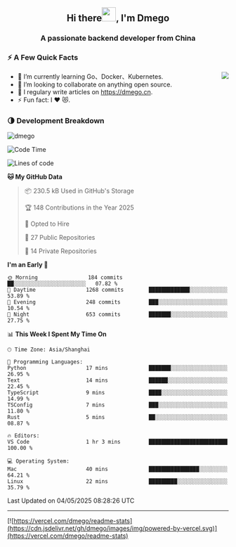<h2 align="center">Hi there<img src="https://cdn.jsdelivr.net/gh/dmego/images/img/Hi.gif" height="32" />, I'm Dmego </h2>
<h3 align="center">A passionate backend developer from China</h3>

### ⚡️ A Few Quick Facts

<img align="right" src="https://readme-stats-dmego.vercel.app/api?username=dmego&show_icons=true&icon_color=1573B3&hide_title=true&text_color=718096&bg_color=00000000&hide_border=true"/>

<ul>
    <li> 🌱 I’m currently learning Go、Docker、Kubernetes.</li>
    <li> 👯 I’m looking to collaborate on anything open source.</li>
    <li> 📝 I regulary write articles on <a href="https://dmego.cn">https://dmego.cn</a>.</li>
    <li> ⚡ Fun fact: I ❤️ 😻.</li>
</ul>

### 🌗 Development Breakdown

<img src="https://komarev.com/ghpvc/?username=dmego" alt="dmego" />

<!--START_SECTION:waka-->
![Code Time](http://img.shields.io/badge/Code%20Time-3%2C222%20hrs-blue)

![Lines of code](https://img.shields.io/badge/From%20Hello%20World%20I%27ve%20Written-680.5%20thousand%20lines%20of%20code-blue)

**🐱 My GitHub Data** 

> 📦 230.5 kB Used in GitHub's Storage 
 > 
> 🏆 148 Contributions in the Year 2025
 > 
> 💼 Opted to Hire
 > 
> 📜 27 Public Repositories 
 > 
> 🔑 14 Private Repositories 
 > 
**I'm an Early 🐤** 

```text
🌞 Morning                184 commits         ██░░░░░░░░░░░░░░░░░░░░░░░   07.82 % 
🌆 Daytime                1268 commits        █████████████░░░░░░░░░░░░   53.89 % 
🌃 Evening                248 commits         ███░░░░░░░░░░░░░░░░░░░░░░   10.54 % 
🌙 Night                  653 commits         ███████░░░░░░░░░░░░░░░░░░   27.75 % 
```


📊 **This Week I Spent My Time On** 

```text
🕑︎ Time Zone: Asia/Shanghai

💬 Programming Languages: 
Python                   17 mins             ███████░░░░░░░░░░░░░░░░░░   26.95 % 
Text                     14 mins             ██████░░░░░░░░░░░░░░░░░░░   22.45 % 
TypeScript               9 mins              ████░░░░░░░░░░░░░░░░░░░░░   14.99 % 
TSConfig                 7 mins              ███░░░░░░░░░░░░░░░░░░░░░░   11.80 % 
Rust                     5 mins              ██░░░░░░░░░░░░░░░░░░░░░░░   08.87 % 

🔥 Editors: 
VS Code                  1 hr 3 mins         █████████████████████████   100.00 % 

💻 Operating System: 
Mac                      40 mins             ████████████████░░░░░░░░░   64.21 % 
Linux                    22 mins             █████████░░░░░░░░░░░░░░░░   35.79 % 
```


 Last Updated on 04/05/2025 08:28:26 UTC
<!--END_SECTION:waka-->

---

[![https://vercel.com/dmego/readme-stats](https://cdn.jsdelivr.net/gh/dmego/images/img/powered-by-vercel.svg)](https://vercel.com/dmego/readme-stats)

